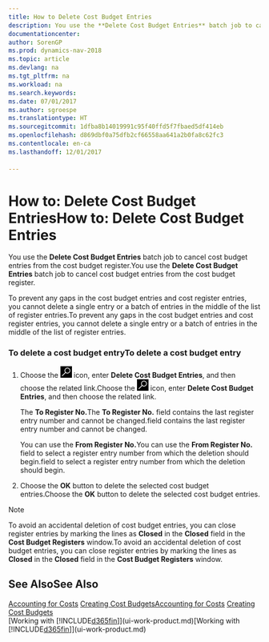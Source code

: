 ```yaml
---
title: How to Delete Cost Budget Entries
description: You use the **Delete Cost Budget Entries** batch job to cancel cost budget entries from the cost budget register.
documentationcenter: 
author: SorenGP
ms.prod: dynamics-nav-2018
ms.topic: article
ms.devlang: na
ms.tgt_pltfrm: na
ms.workload: na
ms.search.keywords: 
ms.date: 07/01/2017
ms.author: sgroespe
ms.translationtype: HT
ms.sourcegitcommit: 1dfba8b14019991c95f40ffd5f7fbaed5df414eb
ms.openlocfilehash: d869dbf0a75dfb2cf66558aa641a2b0fa8c62fc3
ms.contentlocale: en-ca
ms.lasthandoff: 12/01/2017

---
```

# <a name="how-to-delete-cost-budget-entries"></a><span data-ttu-id="1e175-103">How to: Delete Cost Budget Entries</span><span class="sxs-lookup"><span data-stu-id="1e175-103">How to: Delete Cost Budget Entries</span></span>
<span data-ttu-id="1e175-104">You use the **Delete Cost Budget Entries** batch job to cancel cost budget entries from the cost budget register.</span><span class="sxs-lookup"><span data-stu-id="1e175-104">You use the **Delete Cost Budget Entries** batch job to cancel cost budget entries from the cost budget register.</span></span>  

<span data-ttu-id="1e175-105">To prevent any gaps in the cost budget entries and cost register entries, you cannot delete a single entry or a batch of entries in the middle of the list of register entries.</span><span class="sxs-lookup"><span data-stu-id="1e175-105">To prevent any gaps in the cost budget entries and cost register entries, you cannot delete a single entry or a batch of entries in the middle of the list of register entries.</span></span>  

### <a name="to-delete-a-cost-budget-entry"></a><span data-ttu-id="1e175-106">To delete a cost budget entry</span><span class="sxs-lookup"><span data-stu-id="1e175-106">To delete a cost budget entry</span></span>  

1.  <span data-ttu-id="1e175-107">Choose the ![Search for Page or Report](media/ui-search/search_small.png "Search for Page or Report icon") icon, enter **Delete Cost Budget Entries**, and then choose the related link.</span><span class="sxs-lookup"><span data-stu-id="1e175-107">Choose the ![Search for Page or Report](media/ui-search/search_small.png "Search for Page or Report icon") icon, enter **Delete Cost Budget Entries**, and then choose the related link.</span></span>  

    <span data-ttu-id="1e175-108">The **To Register No.**</span><span class="sxs-lookup"><span data-stu-id="1e175-108">The **To Register No.**</span></span> <span data-ttu-id="1e175-109">field contains the last register entry number and cannot be changed.</span><span class="sxs-lookup"><span data-stu-id="1e175-109">field contains the last register entry number and cannot be changed.</span></span>  

    <span data-ttu-id="1e175-110">You can use the **From Register No.**</span><span class="sxs-lookup"><span data-stu-id="1e175-110">You can use the **From Register No.**</span></span> <span data-ttu-id="1e175-111">field to select a register entry number from which the deletion should begin.</span><span class="sxs-lookup"><span data-stu-id="1e175-111">field to select a register entry number from which the deletion should begin.</span></span>  
2.  <span data-ttu-id="1e175-112">Choose the **OK** button to delete the selected cost budget entries.</span><span class="sxs-lookup"><span data-stu-id="1e175-112">Choose the **OK** button to delete the selected cost budget entries.</span></span>  

> [!NOTE]  
>  <span data-ttu-id="1e175-113">To avoid an accidental deletion of cost budget entries, you can close register entries by marking the lines as **Closed** in the **Closed** field in the **Cost Budget Registers** window.</span><span class="sxs-lookup"><span data-stu-id="1e175-113">To avoid an accidental deletion of cost budget entries, you can close register entries by marking the lines as **Closed** in the **Closed** field in the **Cost Budget Registers** window.</span></span>  

## <a name="see-also"></a><span data-ttu-id="1e175-114">See Also</span><span class="sxs-lookup"><span data-stu-id="1e175-114">See Also</span></span>  
<span data-ttu-id="1e175-115">[Accounting for Costs](finance-manage-cost-accounting.md)
[Creating Cost Budgets](finance-create-cost-budgets.md)</span><span class="sxs-lookup"><span data-stu-id="1e175-115">[Accounting for Costs](finance-manage-cost-accounting.md)
[Creating Cost Budgets](finance-create-cost-budgets.md)</span></span>  
<span data-ttu-id="1e175-116">[Working with [!INCLUDE[d365fin](includes/d365fin_md.md)]](ui-work-product.md)</span><span class="sxs-lookup"><span data-stu-id="1e175-116">[Working with [!INCLUDE[d365fin](includes/d365fin_md.md)]](ui-work-product.md)</span></span>

